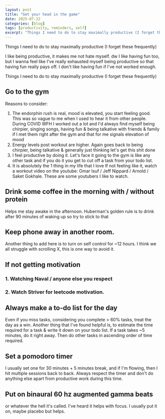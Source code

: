 ```yaml
---
layout: post
title: "Get your head in the game"
date: 2025-07-22
categories: [blog]
tags: [productivity, reminders, self]
excerpt: "Things I need to do to stay maximally productive (I forget these frequently)"
---
```

Things I need to do to stay maximally productive (I forget these frequently)


I like being productive, it makes me not hate myself. dw I like having fun too, but I wanna feel like I've really exhausted myself being productive so that having fun really pays off. I don't like having fun if I've not worked enough. 

Things I need to do to stay maximally productive (I forget these frequently)

## Go to the gym 
Reasons to consider: 
1. The endorphin rush is real, mood is elevated, you start feeling good. This was so vague to me when I used to hear it from other people. During COVID WFH I worked out a lot and I'd always find myself being chirpier, singing songs, having fun & being talkative with friends & family if I met them right after the gym and that for me signals elevation of mood
2. Energy levels post workout are higher. Again goes back to being chirpier, being talkative & generally just thinking let's get this shit done 
3. I feel productive by doing it. Let's face it going to the gym is like any other task and if you do it you get to cut off a task from your todo list. 
4. It is absolutely the 1 thing in my life that I love
If not feeling like it, watch a workout video on the youtube: Omar Isuf / Jeff Nippard / Arnold / Saket Gokhale. These are some youtubers I like to watch. 

## Drink some coffee in the morning with / without protein 
Helps me stay awake in the afternoon. Huberman's golden rule is to drink after 90 minutes of waking up so try to stick to that 

## Keep phone away in another room. 
Another thing to add here is to turn on self control for ~12 hours. I think we all struggle with scrolling X, this is one way to avoid it. 

## If not getting motivation 
### 1. Watching Naval / anyone else you respect

### 2. Watch Striver for leetcode motivation. 

## Always make a to-do list for the day
Even if you miss tasks, considering you complete > 60% tasks, treat the day as a win. 
Another thing that I've found helpful is, to estimate the time required for a task & write it down on your todo list. If a task takes ~5 minutes, do it right away. Then do other tasks in ascending order of time required. 

## Set a pomodoro timer 
I usually set one for 30 minutes + 5 minutes break, and if I'm flowing, then I hit multiple sessions back to back. Always respect the timer and don't do anything else apart from productive work during this time. 

## Put on binaural 60 hz augmented gamma beats
or whatever the hell it's called. I've heard it helps with focus. I usually put it on, maybe placebo but helps. 
